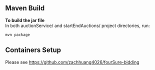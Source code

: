 ## Maven Build
**To build the jar file**  
In both auctionService/ and startEndAuctions/ project directories, run:
```
mvn package
```

## Containers Setup
Please see https://github.com/zachhuang4026/fourSure-bidding
